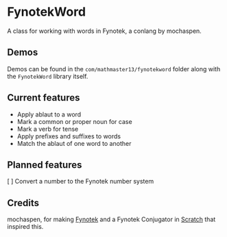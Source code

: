 # FynotekWord
A class for working with words in Fynotek, a conlang by mochaspen.

## Demos
Demos can be found in the `com/mathmaster13/fynotekword` folder along with the `FynotekWord` library itself.

## Current features
- Apply ablaut to a word
- Mark a common or proper noun for case
- Mark a verb for tense
- Apply prefixes and suffixes to words
- Match the ablaut of one word to another

## Planned features
[ ] Convert a number to the Fynotek number system

## Credits
mochaspen, for making [Fynotek](https://linktr.ee/fynotek "Fynotek Resources") and a Fynotek Conjugator in [Scratch](https://scratch.mit.edu/projects/584256352/ "Fynotek Conjugator in Scratch") that inspired this.